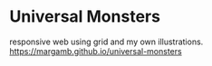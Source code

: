 # Universal Monsters #
responsive web using grid and my own illustrations.
https://margamb.github.io/universal-monsters 
